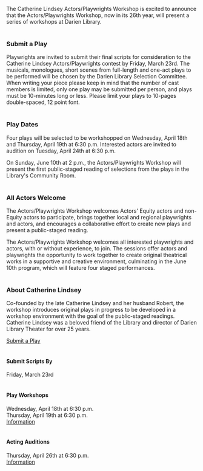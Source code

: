 <div class="row">
<div class="col-md-9">

The Catherine Lindsey Actors/Playwrights Workshop is excited to announce that the Actors/Playwrights Workshop, now in its 26th year, will present a series of workshops at Darien Library.
<br />
<br />

### Submit a Play
Playwrights are invited to submit their final scripts for consideration to the Catherine Lindsey Actors/Playwrights contest by Friday, March 23rd. The musicals, monologues, short scenes from full-length and one-act plays to be performed will be chosen by the Darien Library Selection Committee. When writing your piece please keep in mind that the number of cast members is limited, only one play may be submitted per person, and plays must be 10-minutes long or less. Please limit your plays to 10-pages double-spaced, 12 point font.
<br />
<br />

### Play Dates
Four plays will be selected to be workshopped on Wednesday, April 18th and Thursday, April 19th at 6:30 p.m. Interested actors are invited to audition on Tuesday, April 24th at 6:30 p.m. 

On Sunday, June 10th  at 2 p.m., the Actors/Playwrights Workshop will present the first public-staged reading of selections from the plays in the Library's Community Room.
<br />
<br />

### All Actors Welcome
The Actors/Playwrights Workshop welcomes Actors' Equity actors and non-Equity actors to participate, brings together local and regional playwrights and actors, and encourages a collaborative effort to create new plays and present a public-staged reading. 

The Actors/Playwrights Workshop welcomes all interested playwrights and actors, with or without experience, to join. The sessions offer actors and playwrights the opportunity to work together to create original theatrical works in a supportive and creative
environment, culminating in the June 10th program, which will feature four staged performances.
<br />
<br />

### About Catherine Lindsey
Co-founded by the late Catherine Lindsey and her husband Robert, the workshop introduces original plays in progress to be developed in a workshop environment with the goal of the public-staged readings. Catherine Lindsey was a beloved friend of the Library and director
of Darien Library Theater for over 25 years.

</div>
<div class="col-md-3">

<a href="https://dar.to/2G7BN48" class="btn-u btn-u-lg btn-u-dark-blue">Submit a Play</a>
<br />
<br />

#### Submit Scripts By
Friday, March 23rd
<br />
<br />


#### Play Workshops
Wednesday, April 18th at 6:30 p.m.<br />
Thursday, April 19th at 6:30 p.m.<br />
[Information](https://dar.to/2G9CE4n "Play Workshops Information")
<br />
<br />

#### Acting Auditions
Thursday, April 26th at 6:30 p.m.<br />
[Information](https://dar.to/2G7CBpG "Auditions Information")
<br />
<br />

</div>
</div>